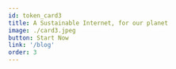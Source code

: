 ```yaml
---
id: token_card3
title: A Sustainable Internet, for our planet
image: ./card3.jpeg
button: Start Now
link: '/blog'
order: 3
---
```

